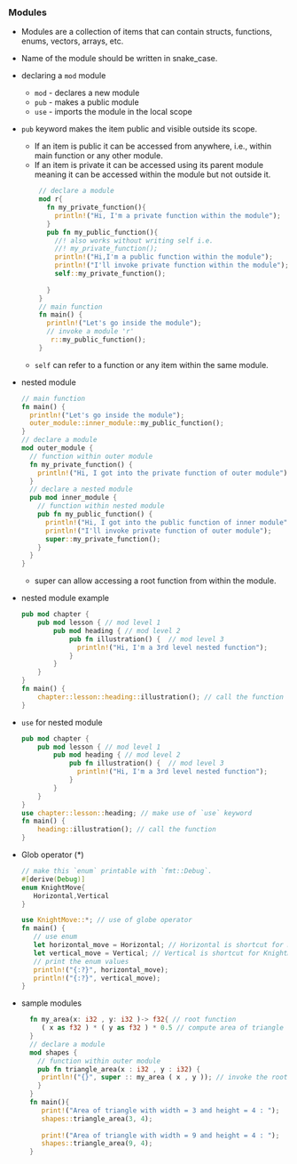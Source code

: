 ### Modules
- Modules are a collection of items that can contain structs, functions, enums, vectors, arrays, etc.
- Name of the module should be written in snake_case.
- declaring a `mod` module
    - `mod` - declares a new module
    - `pub` - makes a public module
    - `use` - imports the module in the local scope
- `pub` keyword makes the item public and visible outside its scope.
    - If an item is public it can be accessed from anywhere, i.e., within main function or any other module.
    - If an item is private it can be accessed using its parent module meaning it can be accessed within the module but not outside it.
       ```rust
        // declare a module
        mod r{
          fn my_private_function(){
            println!("Hi, I'm a private function within the module");
          }
          pub fn my_public_function(){
            //! also works without writing self i.e.
            //! my_private_function();
            println!("Hi,I'm a public function within the module");
            println!("I'll invoke private function within the module");
            self::my_private_function(); 
            
          }
        }
        // main function
        fn main() {
          println!("Let's go inside the module");
          // invoke a module 'r'
           r::my_public_function();
        }
       ``` 
    - `self` can refer to a function or any item within the same module.

- nested module
    ```rust
    // main function
    fn main() {
      println!("Let's go inside the module");
      outer_module::inner_module::my_public_function();
    }
    // declare a module
    mod outer_module {
      // function within outer module
      fn my_private_function() {
        println!("Hi, I got into the private function of outer module");
      }
      // declare a nested module
      pub mod inner_module {
        // function within nested module
        pub fn my_public_function() {
          println!("Hi, I got into the public function of inner module");
          println!("I'll invoke private function of outer module");
          super::my_private_function();
        }
      }
    }
    ```
  - super can allow accessing a root function from within the module.

- nested module example
    ```rust
    pub mod chapter {
        pub mod lesson { // mod level 1
            pub mod heading { // mod level 2
                pub fn illustration() {  // mod level 3
                  println!("Hi, I'm a 3rd level nested function");
                }
            }
        }
    }
    fn main() {
        chapter::lesson::heading::illustration(); // call the function
    }
    ```
- `use` for nested module
    ```rust
    pub mod chapter {
        pub mod lesson { // mod level 1
            pub mod heading { // mod level 2
                pub fn illustration() {  // mod level 3
                  println!("Hi, I'm a 3rd level nested function");
                }
            }
        }
    }
    use chapter::lesson::heading; // make use of `use` keyword
    fn main() {
        heading::illustration(); // call the function
    }
    ```
- Glob operator (*)
    ```rust
    // make this `enum` printable with `fmt::Debug`.
    #[derive(Debug)]
    enum KnightMove{
       Horizontal,Vertical
    }
    
    use KnightMove::*; // use of globe operator
    fn main() {
       // use enum
       let horizontal_move = Horizontal; // Horizontal is shortcut for KnightMove::Horizontal
       let vertical_move = Vertical; // Vertical is shortcut for KnightMove::Vertical
       // print the enum values
       println!("{:?}", horizontal_move);
       println!("{:?}", vertical_move);
    }
    ```
- sample modules
  ```rust
    fn my_area(x: i32 , y: i32 )-> f32{ // root function
       ( x as f32 ) * ( y as f32 ) * 0.5 // compute area of triangle
    }
    // declare a module
    mod shapes {
      // function within outer module
      pub fn triangle_area(x : i32 , y : i32) {
       println!("{}", super :: my_area ( x , y )); // invoke the root function
      }
    }
    fn main(){
       print!("Area of triangle with width = 3 and height = 4 : ");
       shapes::triangle_area(3, 4);
    
       print!("Area of triangle with width = 9 and height = 4 : ");
       shapes::triangle_area(9, 4);
    }
  ```

